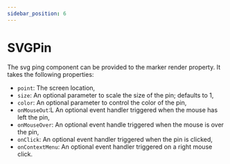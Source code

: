 ```yaml
---
sidebar_position: 6
---
```


# SVGPin

The svg ping component can be provided to the marker render property.
It takes the following properties:

* `point`: The screen location,
* `size`: An optional parameter to scale the size of the pin; defaults to 1,
* `color`: An optional parameter to control the color of the pin,
* `onMouseOut`:L An optional event handler triggered when the mouse has left the pin,
* `onMouseOver`: An optional event handle triggered when the mouse is over the pin,
* `onClick`: An optional event handler triggered when the pin is clicked,
* `onContextMenu`: An optional event handler triggered on a right mouse click.
